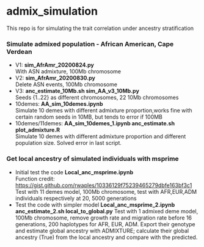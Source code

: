 # admix_simulation

This repo is for simulating the trait correlation under ancestry stratification

### Simulate admixed population - African American, Cape Verdean

* V1: __sim_AfrAmr_20200824.py__  
With ASN admixture, 100Mb chromosome 
* V2: __sim_AfrAmr_20200830.py__  
Delete ASN events, 100Mb chromosome  
* V3: __anc_estimate_10Mb.sh sim_AA_v3_10Mb.py__  
Seeds {1..22} as different chromosomes, 22 10Mb chromosomes
* 10demes: __AA_sim_10demes.ipynb__  
Simulate 10 demes with different admixture proportion,works fine with certain random seeds in 10MB, but tends to error if 100MB
* 10demes/11demes: __AA_sim_10demes_1.ipynb anc_estimate.sh plot_admixture.R__  
Simulate 10 demes with different admixture proportion and different population size. Solved error in last script. 


### Get local ancestry of simulated individuals with msprime

* Initial test the code __Local_anc_msprime.ipynb__  
  Function credit: https://gist.github.com/rwaples/10336129f75239465279dbfe163bf3c1  
  Test with 11 demes model, 100Mb chromosome, test with AFR,EUR,ADM individuals respectively at 20, 5000 generations
* Test the code with simpler model __Local_anc_msprime_2.ipynb anc_estimate_2.sh local_to_global.py__
  Test with 1 admixed deme model, 100Mb chromosome, remove growth rate and migration rate before 16 generations, 200 haplotypes for AFR, EUR, ADM. 
  Export their genotype and estimate global ancestry with ADMIXTURE; calculate their global ancestry (True) from the local ancestry and compare with the predicted.
  
